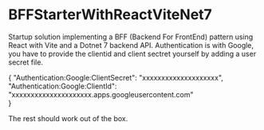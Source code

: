 # BFFStarterWithReactViteNet7

Startup solution implementing a BFF (Backend For FrontEnd) pattern using React with Vite and a Dotnet 7 backend API. 
Authentication is with Google, you have to provide the clientid and client sectret yourself by adding a user secret file.

{
  "Authentication:Google:ClientSecret": "xxxxxxxxxxxxxxxxxxxx",
  "Authentication:Google:ClientId": "xxxxxxxxxxxxxxxxxxxxx.apps.googleusercontent.com"  
}

The rest should work out of the box.
